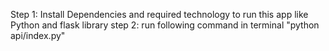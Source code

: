 Step 1: Install Dependencies and required technology to run this app like Python and flask library
step 2: run following command in terminal "python api/index.py"